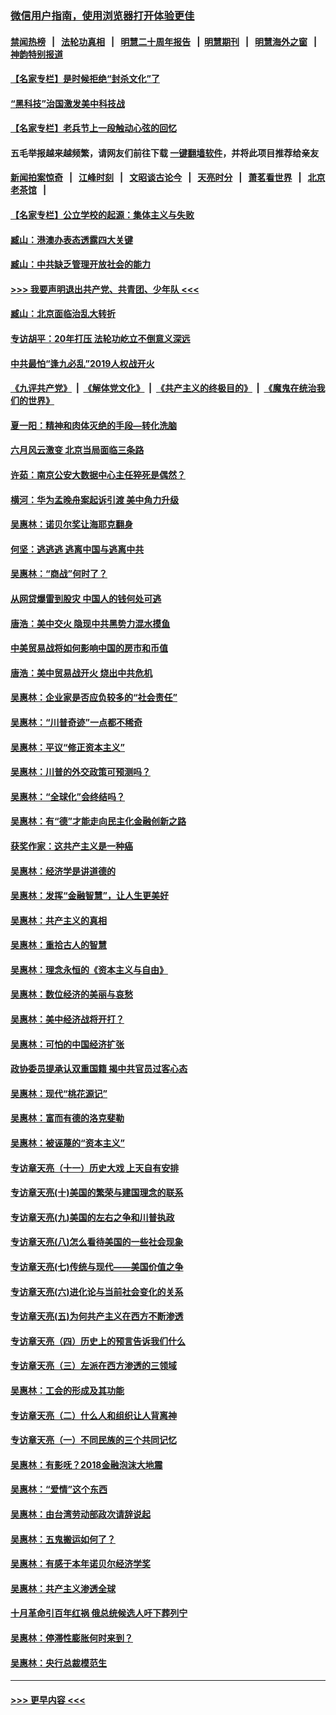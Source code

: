 ### [微信用户指南，使用浏览器打开体验更佳](https://github.com/gfw-breaker/banned-news1/blob/master/indexes/wechat-guide.md?t=0)
#### [禁闻热榜](热点新闻.md?t=0)  &nbsp;&nbsp;|&nbsp;&nbsp; [法轮功真相](https://github.com/gfw-breaker/truth/blob/master/README.md?t=0) &nbsp;&nbsp;|&nbsp;&nbsp; [明慧二十周年报告](https://github.com/gfw-breaker/mh-reports/blob/master/README.md?t=0) &nbsp;&nbsp;|&nbsp;&nbsp;[明慧期刊](https://github.com/gfw-breaker/mh-qikan) &nbsp;&nbsp;|&nbsp;&nbsp; [明慧海外之窗](https://github.com/gfw-breaker/mh-news/blob/master/README.md?t=0) &nbsp;&nbsp;|&nbsp;&nbsp; [神韵特别报道](https://github.com/gfw-breaker/mh-news/blob/master/shenyun.md?t=0)
#### [【名家专栏】是时候拒绝“封杀文化”了](../pages/nsc423/n11814093.md?t=02150402) 
#### [“黑科技”治国激发美中科技战](../pages/nsc423/n11638056.md?t=02150402) 
#### [【名家专栏】老兵节上一段触动心弦的回忆](../pages/nsc423/n11646016.md?t=02150402) 
#### 五毛举报越来越频繁，请网友们前往下载 [一键翻墙软件](https://github.com/gfw-breaker/ssr-accounts)，并将此项目推荐给亲友
#### [新闻拍案惊奇](https://github.com/gfw-breaker/banned-news1/blob/master/pages/link4.md) &nbsp;&nbsp;|&nbsp;&nbsp; [江峰时刻](https://github.com/gfw-breaker/banned-news1/blob/master/pages/link4.md) &nbsp;&nbsp;|&nbsp;&nbsp; [文昭谈古论今](https://github.com/gfw-breaker/banned-news1/blob/master/pages/link4.md) &nbsp;&nbsp;|&nbsp;&nbsp; [天亮时分](https://github.com/gfw-breaker/banned-news1/blob/master/pages/link4.md) &nbsp;&nbsp;|&nbsp;&nbsp; [萧茗看世界](https://github.com/gfw-breaker/banned-news1/blob/master/pages/link4.md) &nbsp;&nbsp;|&nbsp;&nbsp; [北京老茶馆](https://github.com/gfw-breaker/banned-news1/blob/master/pages/link4.md) &nbsp;&nbsp;|&nbsp;&nbsp; 
#### [【名家专栏】公立学校的起源：集体主义与失败](../pages/nsc423/n11601833.md?t=02150402) 
#### [臧山：港澳办表态透露四大关键](../pages/nsc423/n11421628.md?t=02150402) 
#### [臧山：中共缺乏管理开放社会的能力](../pages/nsc423/n11407457.md?t=02150402) 
#### [>>> 我要声明退出共产党、共青团、少年队 <<<](https://github.com/begood0513/goodnews/blob/master/quit/letter.md) 
#### [臧山：北京面临治乱大转折](../pages/nsc423/n11406895.md?t=02150402) 
#### [专访胡平：20年打压 法轮功屹立不倒意义深远](../pages/nsc423/n11398800.md?t=02150402) 
#### [中共最怕“逢九必乱”2019人权战开火](../pages/nsc423/n11385248.md?t=02150402) 
#### [《九评共产党》](https://github.com/begood0513/9ping.md/blob/master/README.md) &nbsp;|&nbsp; [《解体党文化》](../../../../jtdwh.md/blob/master/README.md)  &nbsp;|&nbsp; [《共产主义的终极目的》](../../../../gczydzjmd.md/blob/master/README.md) &nbsp;|&nbsp; [《魔鬼在统治我们的世界》](../../../../mgztzwmdsj.md/blob/master/README.md) 
#### [夏一阳：精神和肉体灭绝的手段—转化洗脑](../pages/nsc423/n11368250.md?t=02150402) 
#### [六月风云激变 北京当局面临三条路](../pages/nsc423/n11313668.md?t=02150402) 
#### [许茹：南京公安大数据中心主任猝死是偶然？](../pages/nsc423/n11064744.md?t=02150402) 
#### [横河：华为孟晚舟案起诉引渡 美中角力升级](../pages/nsc423/n11027230.md?t=02150402) 
#### [吴惠林：诺贝尔奖让海耶克翻身](../pages/nsc423/n10890049.md?t=02150402) 
#### [何坚：逃逃逃 逃离中国与逃离中共](../pages/nsc423/n10592891.md?t=02150402) 
#### [吴惠林：“商战”何时了？](../pages/nsc423/n10573558.md?t=02150402) 
#### [从网贷爆雷到股灾 中国人的钱何处可逃](../pages/nsc423/n10572800.md?t=02150402) 
#### [唐浩：美中交火 隐现中共黑势力混水摸鱼](../pages/nsc423/n10544040.md?t=02150402) 
#### [中美贸易战将如何影响中国的房市和币值](../pages/nsc423/n10543697.md?t=02150402) 
#### [唐浩：美中贸易战开火 烧出中共危机](../pages/nsc423/n10540126.md?t=02150402) 
#### [吴惠林：企业家是否应负较多的“社会责任”](../pages/nsc423/n10535022.md?t=02150402) 
#### [吴惠林：“川普奇迹”一点都不稀奇](../pages/nsc423/n10512808.md?t=02150402) 
#### [吴惠林：平议“修正资本主义”](../pages/nsc423/n10495724.md?t=02150402) 
#### [吴惠林：川普的外交政策可预测吗？](../pages/nsc423/n10462387.md?t=02150402) 
#### [吴惠林：“全球化”会终结吗？](../pages/nsc423/n10452838.md?t=02150402) 
#### [吴惠林：有“德”才能走向民主化金融创新之路](../pages/nsc423/n10432292.md?t=02150402) 
#### [获奖作家：这共产主义是一种癌](../pages/nsc423/n10431541.md?t=02150402) 
#### [吴惠林：经济学是讲道德的](../pages/nsc423/n10398014.md?t=02150402) 
#### [吴惠林：发挥“金融智慧”，让人生更美好](../pages/nsc423/n10375019.md?t=02150402) 
#### [吴惠林：共产主义的真相](../pages/nsc423/n10351394.md?t=02150402) 
#### [吴惠林：重拾古人的智慧](../pages/nsc423/n10337691.md?t=02150402) 
#### [吴惠林：理念永恒的《资本主义与自由》](../pages/nsc423/n10316274.md?t=02150402) 
#### [吴惠林：数位经济的美丽与哀愁](../pages/nsc423/n10292946.md?t=02150402) 
#### [吴惠林：美中经济战将开打？](../pages/nsc423/n10258825.md?t=02150402) 
#### [吴惠林：可怕的中国经济扩张](../pages/nsc423/n10219147.md?t=02150402) 
#### [政协委员提承认双重国籍 揭中共官员过客心态](../pages/nsc423/n10208809.md?t=02150402) 
#### [吴惠林：现代“桃花源记”](../pages/nsc423/n10185234.md?t=02150402) 
#### [吴惠林：富而有德的洛克斐勒](../pages/nsc423/n10142264.md?t=02150402) 
#### [吴惠林：被诬蔑的“资本主义”](../pages/nsc423/n10124816.md?t=02150402) 
#### [专访章天亮（十一）历史大戏 上天自有安排](../pages/nsc423/n10094905.md?t=02150402) 
#### [专访章天亮(十)美国的繁荣与建国理念的联系](../pages/nsc423/n10094899.md?t=02150402) 
#### [专访章天亮(九)美国的左右之争和川普执政](../pages/nsc423/n10094889.md?t=02150402) 
#### [专访章天亮(八)怎么看待美国的一些社会现象](../pages/nsc423/n10094857.md?t=02150402) 
#### [专访章天亮(七)传统与现代——美国价值之争](../pages/nsc423/n10093140.md?t=02150402) 
#### [专访章天亮(六)进化论与当前社会变化的关系](../pages/nsc423/n10092036.md?t=02150402) 
#### [专访章天亮(五)为何共产主义在西方不断渗透](../pages/nsc423/n10083620.md?t=02150402) 
#### [专访章天亮（四）历史上的预言告诉我们什么](../pages/nsc423/n10083606.md?t=02150402) 
#### [专访章天亮（三）左派在西方渗透的三领域](../pages/nsc423/n10081115.md?t=02150402) 
#### [吴惠林：工会的形成及其功能](../pages/nsc423/n10080633.md?t=02150402) 
#### [专访章天亮（二）什么人和组织让人背离神](../pages/nsc423/n10076637.md?t=02150402) 
#### [专访章天亮（一）不同民族的三个共同记忆](../pages/nsc423/n10074188.md?t=02150402) 
#### [吴惠林：有影呒？2018金融泡沫大地震](../pages/nsc423/n10040534.md?t=02150402) 
#### [吴惠林：“爱情”这个东西](../pages/nsc423/n10019423.md?t=02150402) 
#### [吴惠林：由台湾劳动部政次请辞说起](../pages/nsc423/n9979679.md?t=02150402) 
#### [吴惠林：五鬼搬运如何了？](../pages/nsc423/n9925338.md?t=02150402) 
#### [吴惠林：有感于本年诺贝尔经济学奖](../pages/nsc423/n9871883.md?t=02150402) 
#### [吴惠林：共产主义渗透全球](../pages/nsc423/n9812748.md?t=02150402) 
#### [十月革命引百年红祸 俄总统候选人吁下葬列宁](../pages/nsc423/n9810182.md?t=02150402) 
#### [吴惠林：停滞性膨胀何时来到？](../pages/nsc423/n9764136.md?t=02150402) 
#### [吴惠林：央行总裁模范生](../pages/nsc423/n9728134.md?t=02150402) 

----
#### [ >>> 更早内容 <<< ](../indexes/nsc423-earlier.md)
